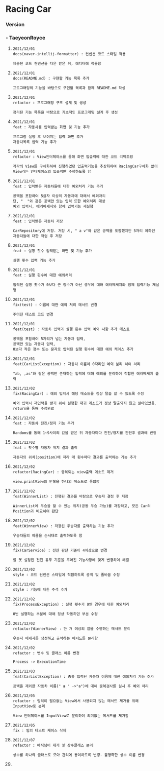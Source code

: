 # Racing Car

### Version

### - TaeyeonRoyce

1. ```
   2021/12/01
   docs(naver-intellij-formatter) : 컨벤션 코드 스타일 적용
   
   제공된 코드 컨벤션을 다운 받은 뒤, 에디터에 적용함
   ```

2. ```
   2021/12/01
   docs(README.md) : 구현할 기능 목록 추가
   
   프로그래밍의 기능을 바탕으로 구현할 목록과 함께 README.md 작성
   ```

3. ```
   2021/12/01
   refactor : 프로그래밍 구조 설계 및 생성
   
   정리된 기능 목록을 바탕으로 기초적인 프로그래밍 설계 후 생성
   ```

4. ```
   2021/12/01
   feat : 자동차를 입력받는 화면 및 기능 추가
   
   프로그램 실행 후 보여지는 입력 화면 추가
   자동차목록 입력 기능 추가
   ```

5. ```
   2021/12/01
   refactor : View인터페이스를 통해 화면 입출력에 대한 코드 리팩토링
   
   각각의 View를 구체화하여 진행하였던 입출력기능을 추상화하여 RacingCar구체화 없이 View라는 인터페이스의 입출력만 수행하도록 함
   ```

6. ```
   2021/12/01
   feat : 입력받은 자동차들에 대한 예외처리 기능 추가
   
   공백을 포함하여 5글자 이상의 자동차에 대해서 예외처리
   단, "  "와 같은 공백만 있는 입력 또한 예외처리 대상
   예외 입력시, 에러메세지와 함께 입력기능 재실행
   ```

7. ```
   2021/12/01
   feat : 입력받은 자동차 저장
   
   CarRepository에 저장. 저장 시, " a v"와 같은 공백을 포함했지만 5자리 이하인 자동차들에 대한 작업 후 저장
   ```

8. ```
   2021/12/01
   feat : 실행 횟수 입력받는 화면 및 기능 추가
   
   실행 횟수 입력 기능 추가
   ```

9. ```
   2021/12/01
   feat : 실행 횟수에 대한 예외처리
   
   입력된 실행 횟수가 0보다 큰 정수가 아닌 경우에 대해 에러메세지와 함께 입력기능 재실행
   ```

10. ```
    2021/12/01
    fix(test) : 이름에 대한 예외 처리 메서드 변경
    
    주어진 테스트 코드 변경
    ```

11. ```
    2021/12/01
    feat(test) : 자동차 입력과 실행 횟수 입력 예외 사항 추가 테스트
    
    공백을 포함하여 5자리가 넘는 자동차 입력,
    공백만 있는 자동차 입력,
    0보다 작은 정수 또는 문자로 입력된 실행 횟수에 대한 예외 케이스 추가
    ```

12. ```
    2021/12/01
    feat(CarListException) : 자동차 이름이 0자리인 예외 분리 하여 처리
    
    "ab, ,as"와 같은 공백만 존재하는 입력에 대해 예외를 분리하여 적합한 에러메세지 출력 
    ```

13. ```
    2021/12/02
    fix(RacingCar) : 예외 입력시 해당 메소드를 정상 탈출 할 수 있도록 수정
    
    예외 입력시 재입력을 받기 위해 실행한 재귀 메소드가 정상 탈출되지 않고 살아있었음.
    return을 통해 수정완료
    ```

14. ```
    2021/12/02
    feat : 자동차 전진/정지 기능 추가
    
    Randoms를 통해 1~9사이의 값을 받은 뒤 자동차마다 전진/정지를 판단후 결과에 반영
    ```

15. ```
    2021/12/02
    feat : 횟수별 자동차 위치 결과 출력
    
    자동자의 위치(position)에 따라 매 횟수마다 결과를 출력하는 기능 추가
    ```

16. ```
    2021/12/02
    refactor(RacingCar) : 중복되는 view출력 메소드 제거
    
    view.printView의 반복을 하나의 메소드로 통합함
    ```

17. ```
    2021/12/02
    feat(WinnerList) : 진행된 결과를 바탕으로 우승자 결정 후 저장
    
    WinnerList에 우승을 할 수 있는 위치(공동 우승 가능)를 저장하고, 모든 Car의 Position과 비교하여 판단
    ```

18. ```
    2021/12/02
    feat(WinnerView) : 저장된 우승자를 출력하는 기능 추가
    
    우승차들의 이름을 순서대로 출력하도록 함
    ```

19. ```
    2021/12/02
    fix(CarService) : 전진 판단 기준이 4이상으로 변경
    
    잘 못 설정된 전진 유무 기준을 주어진 기능사항에 맞게 변경하여 해결
    ```

20. ```
    2021/12/02
    style : 코드 컨벤션 스타일에 적합하도록 공백 및 줄바꿈 수정
    ```

21. ```
    2021/12/02
    style : 기능에 대한 주석 추가
    ```

22. ```
    2021/12/02
    fix(ProcessException) : 실행 횟수가 0인 경우에 대한 예외처리
    
    0번 실행하는 부분에 대해 정상 작동하던 부분 수정
    ```

23. ```
    2021/12/02
    refactor(WinnerView) : 한 개 이상의 일을 수행하는 메서드 분리
    
    우승자 메세지를 생성하고 출력하는 메서드를 분리함
    ```

24. ```
    2021/12/02
    refactor : 변수 및 클래스 이름 변경
    
    Process -> ExecutionTime
    ```

25. ```
    2021/12/03
    feat(CarListException) : 중복 입력된 자동차 이름에 대한 예외처리 기능 추가
    
    공백을 제외한 자동차 이름(" a " ->"a")에 대해 중복검사를 실시 후 예외 처리
    ```

26. ```
    2021/12/05
    refactor : 입력이 필요없는 View에서 사용되지 않는 메서드 제거를 위해 InputView로 분리
    
    View 인터페이스를 InputView로 분리하여 의미없는 메서드를 제거함
    ```

27. ```
    2021/12/05
    fix : 임의 테스트 케이스 삭제
    ```

28. ```
    2021/12/07
    refactor : 매직넘버 제거 및 상수클래스 분리
    
    상수를 하나의 클래스로 모아 관리에 용이하도록 변경. 불명확한 상수 이름 변경
    ```

29. 



